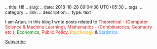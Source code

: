 .. title: Hi!
.. slug:
.. date: 2018-10-28 09:04:38 UTC+05:30
.. tags: 
.. category: 
.. link: 
.. description: 
.. type: text


I am Arjun.
In this blog I write posts related to <span style="color: #bf1818">Theoretical - (Computer Science & Machine Learning), </span>
<span style="color: #bf1818">Mathematics - (Combinatorics, Geometry etc.), </span><span style="color: green">Economics, </span><span style="color: red">Public Policy, </span><span style="color: orange">Psychology</span> & <span style="color: #3897ff">Statistics.</span>
<p><a class="btn btn-secondary" href="/pages/subscribe" role="button">Subscribe</a></p>














